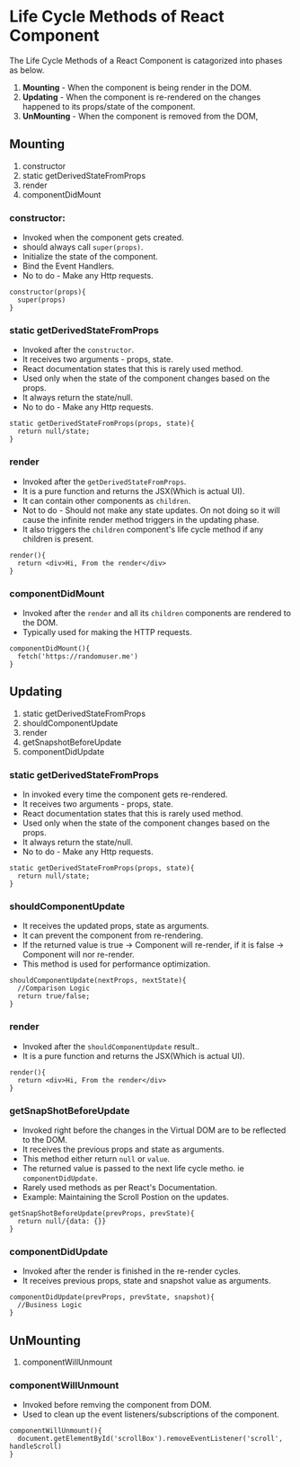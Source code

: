# Life Cycle Methods of React Component

The Life Cycle Methods of a React Component is catagorized into phases as below.

1. **Mounting** - When the component is being render in the DOM.
2. **Updating** - When the component is re-rendered on the changes happened to its props/state of the component.
3. **UnMounting** - When the component is removed from the DOM,

## Mounting

1. constructor
2. static getDerivedStateFromProps
3. render
4. componentDidMount

### constructor:

- Invoked when the component gets created.
- should always call `super(props)`.
- Initialize the state of the component.
- Bind the Event Handlers.
- No to do - Make any Http requests.

```
constructor(props){
  super(props)
}
```

### static getDerivedStateFromProps

- Invoked after the `constructor`.
- It receives two arguments - props, state.
- React documentation states that this is rarely used method.
- Used only when the state of the component changes based on the props.
- It always return the state/null.
- No to do - Make any Http requests.

```
static getDerivedStateFromProps(props, state){
  return null/state;
}
```

### render

- Invoked after the `getDerivedStateFromProps`.
- It is a pure function and returns the JSX(Which is actual UI).
- It can contain other components as `children`.
- Not to do - Should not make any state updates. On not doing so it will cause the infinite render method triggers in the updating phase.
- It also triggers the `children` component's life cycle method if any children is present.

```
render(){
  return <div>Hi, From the render</div>
}
```

### componentDidMount

- Invoked after the `render` and all its `children` components are rendered to the DOM.
- Typically used for making the HTTP requests.

```
componentDidMount(){
  fetch('https://randomuser.me')
}
```

## Updating

1. static getDerivedStateFromProps
2. shouldComponentUpdate
3. render
4. getSnapshotBeforeUpdate
5. componentDidUpdate

### static getDerivedStateFromProps

- In invoked every time the component gets re-rendered.
- It receives two arguments - props, state.
- React documentation states that this is rarely used method.
- Used only when the state of the component changes based on the props.
- It always return the state/null.
- No to do - Make any Http requests.

```
static getDerivedStateFromProps(props, state){
  return null/state;
}
```

### shouldComponentUpdate

- It receives the updated props, state as arguments.
- It can prevent the component from re-rendering.
- If the returned value is true -> Component will re-render, if it is false -> Component will nor re-render.
- This method is used for performance optimization.

```
shouldComponentUpdate(nextProps, nextState){
  //Comparison Logic
  return true/false;
}
```

### render

- Invoked after the `shouldComponentUpdate` result..
- It is a pure function and returns the JSX(Which is actual UI).

```
render(){
  return <div>Hi, From the render</div>
}
```

### getSnapShotBeforeUpdate

- Invoked right before the changes in the Virtual DOM are to be reflected to the DOM.
- It receives the previous props and state as arguments.
- This method either return `null` or `value`.
- The returned value is passed to the next life cycle metho. ie `componentDidUpdate`.
- Rarely used methods as per React's Documentation.
- Example: Maintaining the Scroll Postion on the updates.

```
getSnapShotBeforeUpdate(prevProps, prevState){
  return null/{data: {}}
}
```

### componentDidUpdate

- Invoked after the render is finished in the re-render cycles.
- It receives previous props, state and snapshot value as arguments.

```
componentDidUpdate(prevProps, prevState, snapshot){
  //Business Logic
}
```

## UnMounting

1. componentWillUnmount

### componentWillUnmount

- Invoked before remving the component from DOM.
- Used to clean up the event listeners/subscriptions of the component.

```
componentWillUnmount(){
  document.getElementById('scrollBox').removeEventListener('scroll', handleScroll)
}
```
